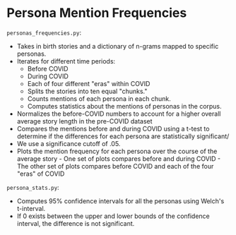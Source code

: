 # Persona Mention Frequencies
`personas_frequencies.py`:
  - Takes in birth stories and a dictionary of n-grams mapped to specific personas. 
  - Iterates for different time periods:
      -  Before COVID
      -  During COVID
      -  Each of four different "eras" within COVID
    -  Splits the stories into ten equal "chunks."
    -  Counts mentions of each persona in each chunk.
    -  Computes statistics about the mentions of personas in the corpus. 
  -  Normalizes the before-COVID numbers to account for a higher overall average story length in the pre-COVID dataset
  -  Compares the mentions before and during COVID using a t-test to determine if the differences for each persona are statistically significant/
  -  We use a significance cutoff of .05.
  -  Plots the mention frequency for each persona over the course of the average story
    -  One set of plots compares before and during COVID
    -  The other set of plots compares before COVID and each of the four "eras" of COVID
 
`persona_stats.py`:
- Computes 95% confidence intervals for all the personas using Welch's t-interval.
- If 0 exists between the upper and lower bounds of the confidence interval, the difference is not significant.  
